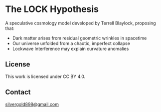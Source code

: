# The LOCK Hypothesis

A speculative cosmology model developed by Terrell Blaylock, proposing that:

- Dark matter arises from residual geometric wrinkles in spacetime
- Our universe unfolded from a chaotic, imperfect collapse
- Lockwave Interference may explain curvature anomalies

## License
This work is licensed under CC BY 4.0.

## Contact
silvergold898@gmail.com

